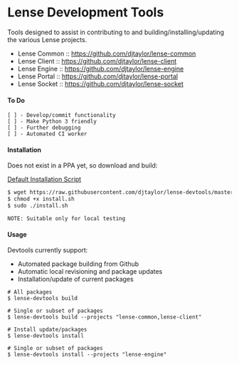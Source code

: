 # Lense Development Tools

Tools designed to assist in contributing to and building/installing/updating the various Lense projects.

 - Lense Common :: <https://github.com/djtaylor/lense-common>
 - Lense Client :: <https://github.com/djtaylor/lense-client>
 - Lense Engine :: <https://github.com/djtaylor/lense-engine>
 - Lense Portal :: <https://github.com/djtaylor/lense-portal>
 - Lense Socket :: <https://github.com/djtaylor/lense-socket>

#### To Do
    [ ] - Develop/commit functionality
    [ ] - Make Python 3 friendly
    [ ] - Further debugging
    [ ] - Automated CI worker

#### Installation
Does not exist in a PPA yet, so download and build:

[Default Installation Script](install.sh)

```sh
$ wget https://raw.githubusercontent.com/djtaylor/lense-devtools/master/install.sh
$ chmod +x install.sh
$ sudo ./install.sh

```

    NOTE: Suitable only for local testing
    
#### Usage

Devtools currently support:

 - Automated package building from Github
 - Automatic local revisioning and package updates
 - Installation/update of current packages

```
# All packages
$ lense-devtools build

# Single or subset of packages
$ lense-devtools build --projects "lense-common,lense-client"

# Install update/packages
$ lense-devtools install

# Single or subset of packages
$ lense-devtools install --projects "lense-engine"
```
